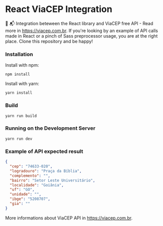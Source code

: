 # React ViaCEP Integration
:calling: :mailbox_with_mail: Integration beteween the React library and ViaCEP free API - Read more in https://viacep.com.br. If you're looking by an example of API calls made in React or a pinch of Sass preprocessor usage, you are at the right place. Clone this repository and be happy!

### Installation
Install with npm:
```console
npm install
```
Install with yarn:
```console
yarn install
```
### Build
```console
yarn run build
```
### Running on the Development Server
```console
yarn run dev
```

### Example of API expected result
```json
{
  "cep": "74633-020",
  "logradouro": "Praça da Bíblia",
  "complemento": "",
  "bairro": "Setor Leste Universitário",
  "localidade": "Goiânia",
  "uf": "GO",
  "unidade": "",
  "ibge": "5208707",
  "gia": ""
}
```
More informations about ViaCEP API in  https://viacep.com.br.